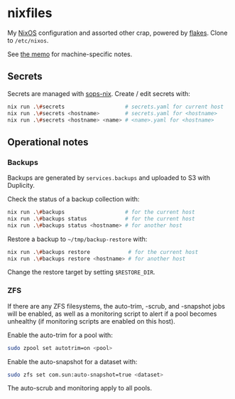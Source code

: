 nixfiles
========

My [NixOS][] configuration and assorted other crap, powered by
[flakes][].  Clone to `/etc/nixos`.

See [the memo][] for machine-specific notes.

[NixOS]: https://nixos.org
[flakes]: https://nixos.wiki/wiki/Flakes
[the memo]: https://memo.barrucadu.co.uk/machines.html


Secrets
-------

Secrets are managed with [sops-nix][].  Create / edit secrets with:

```bash
nix run .\#secrets                   # secrets.yaml for current host
nix run .\#secrets <hostname>        # secrets.yaml for <hostname>
nix run .\#secrets <hostname> <name> # <name>.yaml for <hostname>
```

[sops-nix]: https://github.com/Mic92/sops-nix


Operational notes
-----------------

### Backups

Backups are generated by `services.backups` and uploaded to S3 with
Duplicity.

Check the status of a backup collection with:

```bash
nix run .\#backups                   # for the current host
nix run .\#backups status            # for the current host
nix run .\#backups status <hostname> # for another host
```

Restore a backup to `~/tmp/backup-restore` with:

```bash
nix run .\#backups restore            # for the current host
nix run .\#backups restore <hostname> # for another host
```

Change the restore target by setting `$RESTORE_DIR`.

### ZFS

If there are any ZFS filesystems, the auto-trim, -scrub, and -snapshot
jobs will be enabled, as well as a monitoring script to alert if a
pool becomes unhealthy (if monitoring scripts are enabled on this
host).

Enable the auto-trim for a pool with:

```bash
sudo zpool set autotrim=on <pool>
```

Enable the auto-snapshot for a dataset with:

```bash
sudo zfs set com.sun:auto-snapshot=true <dataset>
```

The auto-scrub and monitoring apply to all pools.
